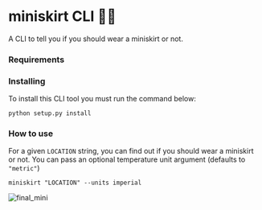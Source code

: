 # miniskirt CLI 💅💕 


A CLI to tell you if you should wear a miniskirt or not.

### Requirements

### Installing
To install this CLI tool you must run the command below:

```
python setup.py install
```
### How to use

For a given `LOCATION` string, you can find out if you should wear a miniskirt or not. You can pass an optional temperature unit argument (defaults to `"metric"`)

```
miniskirt "LOCATION" --units imperial
```

![final_mini](https://user-images.githubusercontent.com/46863334/212556778-c6544731-507b-4385-add2-be70ec0e3f85.gif)
